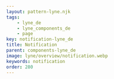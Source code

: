 ```yaml
---
layout: pattern-lyne.njk
tags: 
    - lyne_de
    - lyne_components_de
    - page
key: notification-lyne_de
title: Notification
parent: components-lyne_de
image: lyne/overview/notification.webp
keywords: notification
order: 280
---
```

